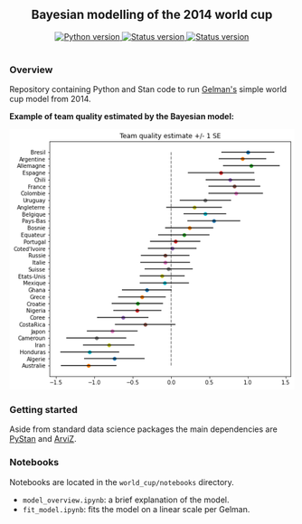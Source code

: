 <h2 align="center">Bayesian modelling of the 2014 world cup</h2>

<div align="center">
  <!--Python version -->
  <a href="https://www.python.org/downloads/release/python-360/">
    <img src="https://img.shields.io/pypi/pyversions/fastai.svg"
      alt="Python version" />
  </a>
  <!--Project status -->
  <a href="https://github.com/maw501/world_cup">
    <img src="https://img.shields.io/badge/Status-Under%20development-green.svg"
      alt="Status version" />
  </a>
  <!--Commits  -->
  <a href="https://github.com/maw501/world_cup/commits/master">
    <img src="https://img.shields.io/github/last-commit/maw501/world_cup.svg"
      alt="Status version" />
  </a>
</div>
<br />

### Overview
Repository containing Python and Stan code to run [Gelman's](https://statmodeling.stat.columbia.edu/2014/07/13/stan-analyzes-world-cup-data/) simple world cup model from 2014.

**Example of team quality estimated by the Bayesian model:**

![Image](resources/teams.png)

### Getting started

Aside from standard data science packages the main dependencies are [PyStan](https://pystan.readthedocs.io/en/latest/) and [ArviZ](https://arviz-devs.github.io/arviz/).

### Notebooks

Notebooks are located in the `world_cup/notebooks` directory.

* `model_overview.ipynb`: a brief explanation of the model. 
* `fit_model.ipynb`: fits the model on a linear scale per Gelman.
